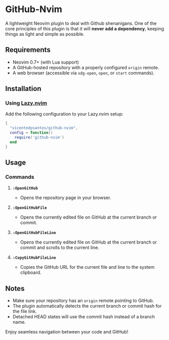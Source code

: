 # GitHub-Nvim

A lightweight Neovim plugin to deal with Github shenanigans. One of the core principles of this plugin is that it will **never add a dependency**, keeping things as light and simple as possible.

## Requirements

- Neovim 0.7+ (with Lua support)
- A GitHub-hosted repository with a properly configured `origin` remote.
- A web browser (accessible via `xdg-open`, `open`, or `start` commands).

## Installation

### Using [Lazy.nvim](https://github.com/folke/lazy.nvim)

Add the following configuration to your Lazy.nvim setup:

```lua
{
  "vicentedpsantos/github-nvim",
  config = function()
    require('github-nvim')
  end
}
```

## Usage

### Commands

1. **`:OpenGitHub`**
   - Opens the repository page in your browser.

2. **`:OpenGitHubFile`**
   - Opens the currently edited file on GitHub at the current branch or commit.

3. **`:OpenGitHubFileLine`**
   - Opens the currently edited file on GitHub at the current branch or commit and scrolls to the current line.

4. **`:CopyGitHubFileLine`**
   - Copies the GitHub URL for the current file and line to the system clipboard.

## Notes

- Make sure your repository has an `origin` remote pointing to GitHub.
- The plugin automatically detects the current branch or commit hash for the file link.
- Detached HEAD states will use the commit hash instead of a branch name. 

Enjoy seamless navigation between your code and GitHub!
